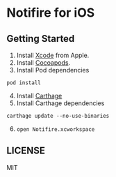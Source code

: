 # Notifire for iOS

## Getting Started

1. Install [Xcode](https://developer.apple.com/xcode/downloads/) from Apple.
2. Install [Cocoapods](https://guides.cocoapods.org/using/getting-started.html).
3. Install Pod dependencies
```
pod install
```
4. Install [Carthage](https://github.com/Carthage/Carthage#quick-start)
5. Install Carthage dependencies
```
carthage update --no-use-binaries
```
6. `open Notifire.xcworkspace`

## LICENSE

MIT